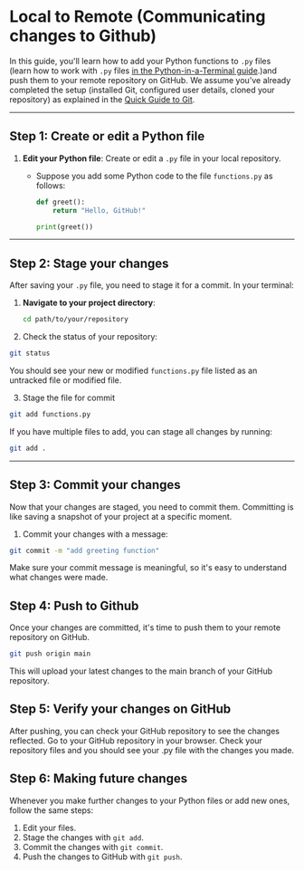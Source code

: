 # Local to Remote (Communicating changes to Github)

In this guide, you'll learn how to add your Python functions to `.py` files (learn how to work with `.py` files [in the Python-in-a-Terminal guide](python-in-a-terminal.md).)and push them to your remote repository on GitHub. We assume you’ve already completed the setup (installed Git, configured user details, cloned your repository) as explained in the [Quick Guide to Git](quick-guide-to-git.md).

---

## Step 1: Create or edit a Python file

1. **Edit your Python file**: Create or edit a `.py` file in your local repository.
   
   - Suppose you add some Python code to the file `functions.py` as follows:
     ```python
     def greet():
         return "Hello, GitHub!"

     print(greet())
     ```
---

## Step 2: Stage your changes

After saving your `.py` file, you need to stage it for a commit. In your terminal:

1. **Navigate to your project directory**:
   ```bash
   cd path/to/your/repository
   ```

2. Check the status of your repository:
```bash
git status
```

You should see your new or modified `functions.py` file listed as an untracked file or modified file.

3. Stage the file for commit
```bash
git add functions.py
```

If you have multiple files to add, you can stage all changes by running:

```bash
git add .
```

---

## Step 3: Commit your changes

Now that your changes are staged, you need to commit them. Committing is like saving a snapshot of your project at a specific moment.

1. Commit your changes with a message:

```bash
git commit -m "add greeting function"
```

Make sure your commit message is meaningful, so it's easy to understand what changes were made.

## Step 4: Push to Github

Once your changes are committed, it's time to push them to your remote repository on GitHub.

```bash
git push origin main
```
This will upload your latest changes to the main branch of your GitHub repository.

## Step 5: Verify your changes on GitHub

After pushing, you can check your GitHub repository to see the changes reflected. Go to your GitHub repository in your browser. Check your repository files and you should see your .py file with the changes you made.

## Step 6: Making future changes

Whenever you make further changes to your Python files or add new ones, follow the same steps:

1. Edit your files.
2. Stage the changes with `git add`.
3. Commit the changes with `git commit`.
4. Push the changes to GitHub with `git push`.






